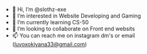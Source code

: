 - 👋 Hi, I’m @slothz-exe
- 👀 I’m interested in Website Developing and Gaming
- 🌱 I’m currently learning CS-50
- 💞️ I’m looking to collaborate on Front end websits
- 📫 You can reach me on instagram dm's or email (luvoxokiyana33@gmail.com)

<!---
slothz-exe/slothz-exe is a ✨ special ✨ repository because its `README.md` (this file) appears on your GitHub profile.
You can click the Preview link to take a look at your changes.
--->
